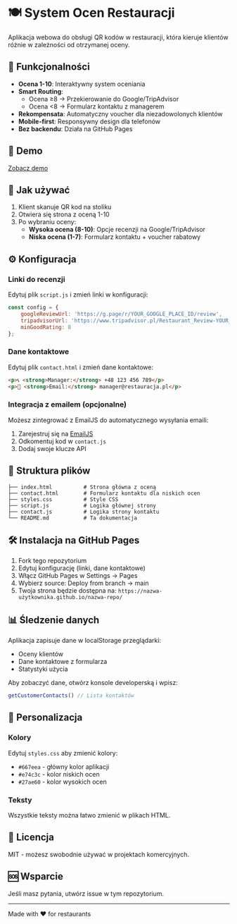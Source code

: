 # 🍽️ System Ocen Restauracji

Aplikacja webowa do obsługi QR kodów w restauracji, która kieruje klientów różnie w zależności od otrzymanej oceny.

## 🎯 Funkcjonalności

- **Ocena 1-10**: Interaktywny system oceniania
- **Smart Routing**: 
  - Ocena ≥8 → Przekierowanie do Google/TripAdvisor
  - Ocena <8 → Formularz kontaktu z managerem
- **Rekompensata**: Automatyczny voucher dla niezadowolonych klientów
- **Mobile-first**: Responsywny design dla telefonów
- **Bez backendu**: Działa na GitHub Pages

## 🚀 Demo

[Zobacz demo](https://twoja-nazwa.github.io/restaurant-rating/)

## 📱 Jak używać

1. Klient skanuje QR kod na stoliku
2. Otwiera się strona z oceną 1-10
3. Po wybraniu oceny:
   - **Wysoka ocena (8-10)**: Opcje recenzji na Google/TripAdvisor
   - **Niska ocena (1-7)**: Formularz kontaktu + voucher rabatowy

## ⚙️ Konfiguracja

### Linki do recenzji

Edytuj plik `script.js` i zmień linki w konfiguracji:

```javascript
const config = {
    googleReviewUrl: 'https://g.page/r/YOUR_GOOGLE_PLACE_ID/review',
    tripadvisorUrl: 'https://www.tripadvisor.pl/Restaurant_Review-YOUR_RESTAURANT_ID.html',
    minGoodRating: 8
};
```

### Dane kontaktowe

Edytuj plik `contact.html` i zmień dane kontaktowe:

```html
<p>📞 <strong>Manager:</strong> +48 123 456 789</p>
<p>📧 <strong>Email:</strong> manager@restauracja.pl</p>
```

### Integracja z emailem (opcjonalne)

Możesz zintegrować z EmailJS do automatycznego wysyłania emaili:

1. Zarejestruj się na [EmailJS](https://www.emailjs.com/)
2. Odkomentuj kod w `contact.js`
3. Dodaj swoje klucze API

## 📂 Struktura plików

```
├── index.html          # Strona główna z oceną
├── contact.html        # Formularz kontaktu dla niskich ocen  
├── styles.css          # Style CSS
├── script.js           # Logika głównej strony
├── contact.js          # Logika strony kontaktu
└── README.md           # Ta dokumentacja
```

## 🛠️ Instalacja na GitHub Pages

1. Fork tego repozytorium
2. Edytuj konfigurację (linki, dane kontaktowe)
3. Włącz GitHub Pages w Settings → Pages
4. Wybierz source: Deploy from branch → main
5. Twoja strona będzie dostępna na: `https://nazwa-użytkownika.github.io/nazwa-repo/`

## 📊 Śledzenie danych

Aplikacja zapisuje dane w localStorage przeglądarki:
- Oceny klientów
- Dane kontaktowe z formularza
- Statystyki użycia

Aby zobaczyć dane, otwórz konsole developerską i wpisz:
```javascript
getCustomerContacts() // Lista kontaktów
```

## 🎨 Personalizacja

### Kolory
Edytuj `styles.css` aby zmienić kolory:
- `#667eea` - główny kolor aplikacji
- `#e74c3c` - kolor niskich ocen
- `#27ae60` - kolor wysokich ocen

### Teksty
Wszystkie teksty można łatwo zmienić w plikach HTML.

## 📝 Licencja

MIT - możesz swobodnie używać w projektach komercyjnych.

## 🆘 Wsparcie

Jeśli masz pytania, utwórz issue w tym repozytorium.

---

Made with ❤️ for restaurants